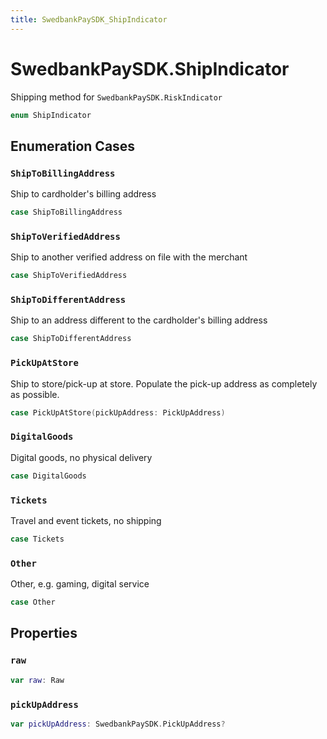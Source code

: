 ```yaml
---
title: SwedbankPaySDK_ShipIndicator
---
```

# SwedbankPaySDK.ShipIndicator

Shipping method for `SwedbankPaySDK.RiskIndicator`

``` swift
enum ShipIndicator 
```

## Enumeration Cases

### `ShipToBillingAddress`

Ship to cardholder's billing address

``` swift
case ShipToBillingAddress
```

### `ShipToVerifiedAddress`

Ship to another verified address on file with the merchant

``` swift
case ShipToVerifiedAddress
```

### `ShipToDifferentAddress`

Ship to an address different to the cardholder's billing address

``` swift
case ShipToDifferentAddress
```

### `PickUpAtStore`

Ship to store/pick-up at store. Populate the pick-up address as completely as possible.

``` swift
case PickUpAtStore(pickUpAddress: PickUpAddress)
```

### `DigitalGoods`

Digital goods, no physical delivery

``` swift
case DigitalGoods
```

### `Tickets`

Travel and event tickets, no shipping

``` swift
case Tickets
```

### `Other`

Other, e.g. gaming, digital service

``` swift
case Other
```

## Properties

### `raw`

``` swift
var raw: Raw 
```

### `pickUpAddress`

``` swift
var pickUpAddress: SwedbankPaySDK.PickUpAddress? 
```
